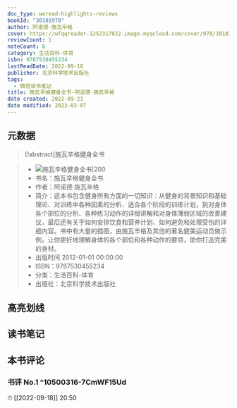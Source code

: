 ```yaml
---
doc_type: weread-highlights-reviews
bookId: "30181978"
author: 阿诺德·施瓦辛格
cover: https://wfqqreader-1252317822.image.myqcloud.com/cover/978/30181978/t7_30181978.jpg
reviewCount: 1
noteCount: 0
category: 生活百科-体育
isbn: 9787530455234
lastReadDate: 2022-09-18
publisher: 北京科学技术出版社
tags:
  - 微信读书笔记
title: 施瓦辛格健身全书-阿诺德·施瓦辛格
date created: 2022-09-21
date modified: 2023-03-07
---
```


## 元数据

>[!abstract]施瓦辛格健身全书

> - ![施瓦辛格健身全书|200](https://wfqqreader-1252317822.image.myqcloud.com/cover/978/30181978/t7_30181978.jpg)
> - 书名：施瓦辛格健身全书
> - 作者：阿诺德·施瓦辛格
> - 简介：这本书包含健身所有方面的一切知识：从健身的背景知识和基础理论、对训练中各种因素的分析、适合各个阶段的训练计划，到对身体各个部位的分析、各种练习动作的详细讲解和对身体薄弱区域的改善建议，最后还有关于如何安排饮食和营养计划、如何避免和处理受伤的详细内容。书中有大量的插图，由施瓦辛格及其他的著名健美运动员做示例，让你更好地理解身体的各个部位和各种动作的要领，助你打造完美的身材。
> - 出版时间 2012-01-01 00:00:00
> - ISBN：9787530455234
> - 分类：生活百科-体育
> - 出版社：北京科学技术出版社

## 高亮划线

## 读书笔记

## 本书评论

### 书评 No.1 ^10500316-7CmWF15Ud

⏱ [[2022-09-18]] 20:50
